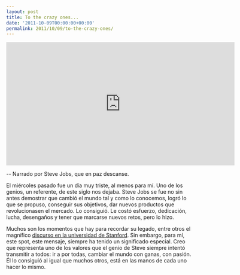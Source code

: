 ```yaml
---
layout: post
title: To the crazy ones...
date: '2011-10-09T00:00:00+00:00'
permalink: 2011/10/09/to-the-crazy-ones/
---
```

<iframe width="610" height="330" src="http://www.youtube.com/embed/8rwsuXHA7RA" frameborder="0" allowfullscreen></iframe>

-- Narrado por Steve Jobs, que en paz descanse.

El miércoles pasado fue un día muy triste, al menos para mí. Uno de los genios, un referente, de este siglo nos dejaba. Steve Jobs se fue no sin antes demostrar que cambió el mundo tal y como lo conocemos, logró lo que se propuso, conseguir sus objetivos, dar nuevos productos que revolucionasen el mercado. Lo consiguió. Le costó esfuerzo, dedicación, lucha, desengaños y tener que marcarse nuevos retos, pero lo hizo.

Muchos son los momentos que hay para recordar su legado, entre otros el magnífico [discurso en la universidad de Stanford](http://youtu.be/D1R-jKKp3NA). Sin embargo, para mí, este spot, este mensaje, siempre ha tenido un significado especial. Creo que representa uno de los valores que el genio de Steve siempre intentó transmitir a todos: ir a por todas, cambiar el mundo con ganas, con pasión. Él lo consiguió al igual que muchos otros, está en las manos de cada uno hacer lo mismo.
